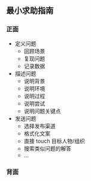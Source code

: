 ## 最小求助指南

### 正面

-  定义问题
	- 回顾场景
	- 复现问题
	- 记录数据
- 描述问题
	- 说明背景
	- 说明环境
	- 说明过程
	- 说明尝试
	- 说明问题关键点
- 发送问题
	- 选择发布渠道
	- 格式化文案
	- 直接 touch 目标人物/组织
	- 搜索类似问题的解答
	- ...

### 背面

